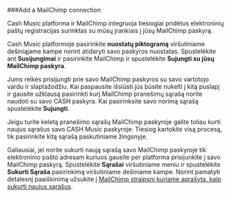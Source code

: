 ###Add a MailChimp connection

Cash Music platforma ir MailChimp integruoja tiesiogiai pridėtus elektroninių paštų registracijas surinktas su mūsų įrankiais į jūsų MailChimp paskyrą.

Cash Music platformoje pasirinkite **nuostatų piktogramą** <i class="icon icon-cog"></i> viršutiniame dešiniąjame kampe norint atidaryti savo paskyros nuostatas. Spustelėkite ant **Susijungimai** ir pasirinkite MailChimp ir spustelėkite **Sujungti su jūsų MailChimp paskyra**.

Jums reikės prisijungti prie savo MailChimp paskyros su savo vartotojo vardu ir slaptažodžiu. Kai paspausite išsiūsti jūs būsite nukelti į kitą puslapį ir gausite užklausą pasirinkti kurį MailChimp pranešimų sąrašą norite naudoti su savo CASH paskyra. Kai pasirinksite savo norimą sąrašą spustelėkite **Sujungti**.

Jeigu turite keletą pranešimo sąrašų MailChimp paskyroje galite toliau kurti naujus sąrašus savo CASH Music paskyroje. Tiesiog kartokite visą procesą, tik pasirinkite kitą sąrašą paskutiniame žingsnyje.

Galiausiai, jei norite sukurti naują sąrašą savo MailChimp paskyroje tik elektroninio pašto adresam kuriuos gausite per platforma prisijunkite į savo MailChimp paskyrą. Spustelėkite **Sąrašai** viršutiniame meniu ir spustelėkite **Sukurti Sąraša** pasirinkimą viršutiniame dešiniame kampe. Norint pamatyti detalesnį paaiškinimą užsukite į <a href="http://kb.mailchimp.com/lists/growth/create-a-new-list/" target="_blank">MailChimp straipsnį kuriame aprašyta, kaip sukurti naujus sąrašus</a>.
